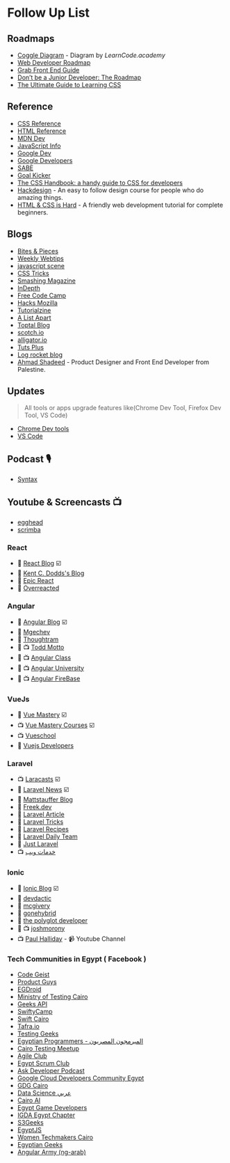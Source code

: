 # Follow Up List

## Roadmaps

- [Coggle Diagram](https://coggle.it/diagram/Vz9LvW8byvN0I38x) - Diagram by _LearnCode.academy_
- [Web Developer Roadmap](https://github.com/kamranahmedse/developer-roadmap)
- [Grab Front End Guide](https://github.com/grab/front-end-guide)
- [Don’t be a Junior Developer: The Roadmap](https://zerotomastery.io/blog/dont-be-a-junior-developer-the-roadmap/)
- [The Ultimate Guide to Learning CSS](https://zendev.com/ultimate-guide-to-learning-css.html)

## Reference

- [CSS Reference](http://cssreference.io/)
- [HTML Reference](http://htmlreference.io/)
- [MDN Dev](https://developer.mozilla.org/en-US/)
- [JavaScript Info](https://javascript.info/)
- [Google Dev](https://web.dev/)
- [Google Developers](https://developers.google.com/web/fundamentals)
- [SABE](https://sabe.io/)
- [Goal Kicker](http://goalkicker.com/)
- [The CSS Handbook: a handy guide to CSS for developers](https://www.freecodecamp.org/news/the-css-handbook-a-handy-guide-to-css-for-developers-b56695917d11/)
- [Hackdesign](https://hackdesign.org) - An easy to follow design course for people who do amazing things.
- [HTML & CSS is Hard](https://internetingishard.com/html-and-css/) - A friendly web development tutorial for complete beginners.

## Blogs

- [Bites & Pieces](https://blog.bitsrc.io/)
- [Weekly Webtips](https://www.webtips.dev/)
- [javascript scene](https://medium.com/javascript-scene)
- [CSS Tricks](https://css-tricks.com/)
- [Smashing Magazine](https://www.smashingmagazine.com/)
- [InDepth](https://indepth.dev/)
- [Free Code Camp](https://www.freecodecamp.org/news/)
- [Hacks Mozilla](https://hacks.mozilla.org/)
- [Tutorialzine](https://tutorialzine.com/)
- [A List Apart](https://alistapart.com/)
- [Toptal Blog](https://www.toptal.com/blog)
- [scotch.io](https://scotch.io/)
- [alligator.io](https://alligator.io/)
- [Tuts Plus](https://tutsplus.com/)
- [Log rocket blog](https://blog.logrocket.com/)
- [Ahmad Shadeed](https://ishadeed.com/) - Product Designer and Front End Developer from Palestine.

## Updates

> All tools or apps upgrade features like(Chrome Dev Tool, Firefox Dev Tool, VS Code)

- [Chrome Dev tools](https://developers.google.com/web/updates)
- [VS Code](https://code.visualstudio.com/updates)

## Podcast 🎙

- [Syntax](https://syntax.fm/)

## Youtube & Screencasts 📺

- [egghead](https://egghead.io/)
- [scrimba](https://scrimba.com/)

### React

- 📰 [React Blog](https://reactjs.org/blog/) ☑️
- 📰 [Kent C. Dodds's Blog](https://kentcdodds.com/)
- 📰 [Epic React](https://epicreact.dev/articles)
- 📰 [Overreacted](https://overreacted.io/)

### Angular

- 📰 [Angular Blog](https://blog.angular.io/) ☑️
- 📰 [Mgechev](http://blog.mgechev.com/)
- 📰 [Thoughtram](https://blog.thoughtram.io/)
- 📰 📺 [Todd Motto](https://toddmotto.com/)
- 📰 📺 [Angular Class](https://angularclass.com/blog/)
- 📰 📺 [Angular University](https://angular-university.io/)
- 📰 📺 [Angular FireBase](https://angularfirebase.com/lessons/)

### VueJs

- 📰 [Vue Mastery](https://medium.com/vue-mastery) ☑️
- 📺 [Vue Mastery Courses](https://www.vuemastery.com/) ☑️
- 📺 [Vueschool](https://vueschool.io/)
- 📰 [Vuejs Developers](https://vuejsdevelopers.com/)

### Laravel

- 📺 [Laracasts](https://laracasts.com/) ☑️
- 📰 [Laravel News](https://laravel-news.com/) ☑️
- 📰 [Mattstauffer Blog](https://mattstauffer.com/blog/)
- 📰 [Freek.dev](https://freek.dev/)
- 📰 [Laravel Article](https://laravelarticle.com/)
- 📰 [Laravel Tricks](https://laravel-tricks.com/)
- 📰 [Laravel Recipes](http://laravel-recipes.com/)
- 📰 [Laravel Daily Team](https://laraveldaily.com/)
- 📰 [Just Laravel](http://justlaravel.com/)
- 📺 [خدمات ويب](https://5dmat-web.com/)

### Ionic

- 📰 [Ionic Blog](http://blog.ionic.io/) ☑️
- 📰 [devdactic](https://devdactic.com/devblog/)
- 📰 [mcgivery](http://mcgivery.com/)
- 📰 [gonehybrid](https://www.gonehybrid.com/)
- 📰 [the polyglot developer](https://www.thepolyglotdeveloper.com/)
- 📰 📺 [joshmorony](https://www.joshmorony.com/)
- 📺 [Paul Halliday](https://www.youtube.com/channel/UCYJ9O6X1oFt7YGXpfRwrcWg) - 📹 Youtube Channel

### Tech Communities in Egypt ( Facebook )

- [Code Geist](https://www.facebook.com/CodeGeist.CG/)
- [Product Guys](https://www.facebook.com/ProductGuys/)
- [EGDroid](https://www.facebook.com/egdroid/)
- [Ministry of Testing Cairo](https://www.facebook.com/ministryoftestcairo/)
- [Geeks API](https://www.facebook.com/GeeksAPI/)
- [SwiftyCamp](https://www.facebook.com/SwiftyCamp/)
- [Swift Cairo](https://www.facebook.com/swiftcairo/)
- [Tafra.io](https://www.facebook.com/tafraio/)
- [Testing Geeks](https://www.facebook.com/EGTestingGeeks/)
- [Egyptian Programmers - المبرمجون المصريون](https://www.facebook.com/EgyptianProgrammers/)
- [Cairo Testing Meetup](https://www.facebook.com/cairotestingmeetup/)
- [Agile Club](https://www.facebook.com/TheAgileClub/)
- [Egypt Scrum Club](https://www.facebook.com/egyptscrumclub/)
- [Ask Developer Podcast](https://www.facebook.com/askdeveloper/)
- [Google Cloud Developers Community Egypt](https://www.facebook.com/GCDCEgypt/)
- [GDG Cairo](https://www.facebook.com/GDGCairo/)
- [Data Science عربي](https://www.facebook.com/DataScienceArabi/)
- [Cairo AI](https://www.facebook.com/cairoaicommunity/)
- [Egypt Game Developers](https://www.facebook.com/egyptgamedevs/)
- [IGDA Egypt Chapter](https://www.facebook.com/IGDA.Egypt.Chapter/)
- [S3Geeks](https://www.facebook.com/S3Geeks/)
- [EgyptJS](https://www.facebook.com/EgyptJS/)
- [Women Techmakers Cairo](https://www.facebook.com/WTMCairo/)
- [Egyptian Geeks](https://www.facebook.com/groups/egyptian.geeks)
- [Angular Army (ng-arab)](https://www.facebook.com/groups/angular.army)
